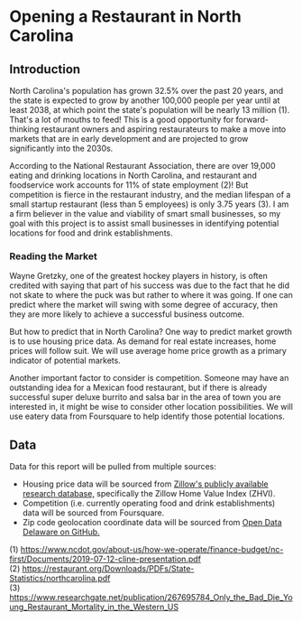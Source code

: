 
# Opening a Restaurant in North Carolina
## Introduction
North Carolina's population has grown 32.5% over the past 20 years, and the state is expected to grow by another 100,000 people per year until at least 2038, at which point the state's population will be nearly 13 million (1).  That's a lot of mouths to feed!  This is a good opportunity for forward-thinking restaurant owners and aspiring restaurateurs to make a move into markets that are in early development and are projected to grow significantly into the 2030s.

According to the National Restaurant Association, there are over 19,000 eating and drinking locations in North Carolina, and restaurant and foodservice work accounts for 11% of state employment (2)!  But competition is fierce in the restaurant industry, and the median lifespan of a small startup restaurant (less than 5 employees) is only 3.75 years (3).  I am a firm believer in the value and viability of smart small businesses, so my goal with this project is to assist small businesses in identifying potential locations for food and drink establishments.

### Reading the Market

Wayne Gretzky, one of the greatest hockey players in history, is often credited with saying that part of his success was due to the fact that he did not skate to where the puck was but rather to where it was going.  If one can predict where the market will swing with some degree of accuracy, then they are more likely to achieve a successful business outcome.

But how to predict that in North Carolina?  One way to predict market growth is to use housing price data.  As demand for real estate increases, home prices will follow suit.  We will use average home price growth as a primary indicator of potential markets.

Another important factor to consider is competition.  Someone may have an outstanding idea for a Mexican food restaurant, but if there is already successful super deluxe burrito and salsa bar in the area of town you are interested in, it might be wise to consider other location possibilities.  We will use eatery data from Foursquare to help identify those potential locations.

## Data
Data for this report will be pulled from multiple sources:
- Housing price data will be sourced from <a href="https://www.zillow.com/research/data/">Zillow's publicly available research database,</a> specifically the Zillow Home Value Index (ZHVI).
- Competition (i.e. currently operating food and drink establishments) data will be sourced from Foursquare.
- Zip code geolocation coordinate data will be sourced from <a href="https://github.com/OpenDataDE/State-zip-code-GeoJSON">Open Data Delaware on GitHub.</a>

(1) https://www.ncdot.gov/about-us/how-we-operate/finance-budget/nc-first/Documents/2019-07-12-cline-presentation.pdf <br />
(2) https://restaurant.org/Downloads/PDFs/State-Statistics/northcarolina.pdf<br />
(3) https://www.researchgate.net/publication/267695784_Only_the_Bad_Die_Young_Restaurant_Mortality_in_the_Western_US



```python

```
